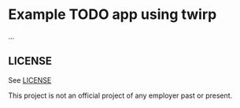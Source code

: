 # Example TODO app using twirp

...

## LICENSE

See [LICENSE](./LICENSE)

This project is not an official project of any employer past or present. 

